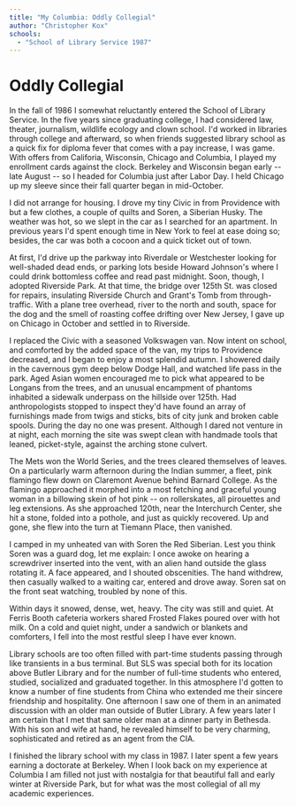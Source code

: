 ```yaml
---
title: "My Columbia: Oddly Collegial"
author: "Christopher Kox"
schools:
  - "School of Library Service 1987"
---
```


# Oddly Collegial

In the fall of 1986 I somewhat reluctantly entered the School of Library Service.  In the five years since graduating college, I had considered law, theater, journalism, wildlife ecology and clown school. I'd worked in libraries through college and afterward, so when friends suggested library school as a quick fix for diploma fever that comes with a pay increase, I was game.  With offers from Califoria, Wisconsin, Chicago and Columbia, I played my enrollment cards against the clock.  Berkeley and Wisconsin began early -- late August -- so I headed for Columbia just after Labor Day.  I held Chicago up my sleeve since their fall quarter began in mid-October.

I did not arrange for housing.  I drove my tiny Civic in from Providence with but a few clothes, a couple of quilts and Soren, a Siberian Husky.  The weather was hot, so we slept in the car as I searched for an apartment.  In previous years I'd spent enough time in New York to feel at ease doing so; besides, the car was both a cocoon and a quick ticket out of town.

At first, I'd drive up the parkway into Riverdale or Westchester looking for well-shaded dead ends, or parking lots beside Howard Johnson's where I could drink bottomless coffee and read past midnight.  Soon, though, I adopted Riverside Park.  At that time, the bridge over 125th St. was closed for repairs, insulating Riverside Church and Grant's Tomb from through-traffic.  With a plane tree overhead, river to the north and south, space for the dog and the smell of roasting coffee drifting over New Jersey, I gave up on Chicago in October and settled in to Riverside.

I replaced the Civic with a seasoned Volkswagen van.  Now intent on school, and comforted by the added space of the van, my trips to Providence decreased, and I began to enjoy a most splendid autumn.  I showered daily in the cavernous gym deep below Dodge Hall, and watched life pass in the park.  Aged Asian women encouraged me to pick what appeared to be Longans from the trees, and an unusual encampment of phantoms inhabited a sidewalk underpass on the hillside over 125th.  Had anthropologists stopped to inspect they'd have found an array of furnishings made from twigs and sticks, bits of city junk and broken cable spools.  During the day no one was present.  Although I dared not venture in at night, each morning the site was swept clean with handmade tools that leaned, picket-style, against the arching stone culvert.

The Mets won the World Series, and the trees cleared themselves of leaves.  On a particularly warm afternoon during the Indian summer, a fleet, pink flamingo flew down on Claremont Avenue behind Barnard College.  As the flamingo approached it morphed into a most fetching and graceful young woman in a billowing skein of hot pink -- on rollerskates, all pirouettes and leg extensions.  As she approached 120th, near the Interchurch Center, she hit a stone, folded into a pothole, and just as quickly recovered.  Up and gone, she flew into the turn at Tiemann Place, then vanished.

I camped in my unheated van with Soren the Red Siberian.  Lest you think Soren was a guard dog, let me explain: I once awoke on hearing a screwdriver inserted into the vent, with an alien hand outside the glass rotating it.  A face appeared, and I shouted obscenities.  The hand withdrew, then casually walked to a waiting car, entered and drove away.  Soren sat on the front seat watching, troubled by none of this.

Within days it snowed, dense, wet, heavy.  The city was still and quiet.  At Ferris Booth cafeteria workers shared Frosted Flakes poured over with hot milk.  On a cold and quiet night, under a sandwich or blankets and comforters, I fell into the most restful sleep I have ever known.

Library schools are too often filled with part-time students passing through like transients in a bus terminal.  But SLS was special both for its location above Butler Library and for the number of full-time students who entered, studied, socialized and graduated together.  In this atmosphere I'd gotten to know a number of fine students from China who extended me their sincere friendship and hospitality.  One afternoon I saw one of them in an animated discussion with an older man outside of Butler Library.  A few years later I am certain that I met that same older man at a dinner party in Bethesda.  With his son and wife at hand, he revealed himself to be very charming, sophisticated and retired as an agent from the CIA.

I finished the library school with my class in 1987.  I later spent a few years earning a doctorate at Berkeley.  When I look back on my experience at Columbia I am filled not just with nostalgia for that beautiful fall and early winter at Riverside Park, but for what was the most collegial of all my academic experiences.
